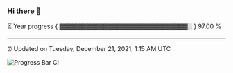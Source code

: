 ### Hi there 👋

⏳ Year progress { ▓▓▓▓▓▓▓▓▓▓▓▓▓▓▓▓▓▓▓▓▓▓▓▓▓▓▓▓▓░ } 97.00 %

---

⏰ Updated on Tuesday, December 21, 2021, 1:15 AM UTC

![Progress Bar CI](https://github.com/arthurbuhl/arthurbuhl/workflows/Progress%20Bar%20CI/badge.svg)
